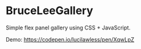 # BruceLeeGallery
Simple flex panel gallery using CSS + JavaScript.

Demo: https://codepen.io/lucilawless/pen/XqwLpZ
